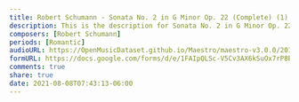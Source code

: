 ```yaml
---
title: Robert Schumann - Sonata No. 2 in G Minor Op. 22 (Complete) (1)
description: This is the description for Sonata No. 2 in G Minor Op. 22 (Complete) by Robert Schumann
composers: [Robert Schumann]
periods: [Romantic]
audioURL: https://OpenMusicDataset.github.io/Maestro/maestro-v3.0.0/2014/MIDI-UNPROCESSED_04-05_R1_2014_MID--AUDIO_04_R1_2014_wav--3.midi
formURL: https://docs.google.com/forms/d/e/1FAIpQLSc-V5Cv3AX6kSuOx7rP8BvgZJin2kIQhsL7KB29_YtfXlENuw/viewform
comments: true
share: true
date: 2021-08-08T07:43:13-06:00
---
```

